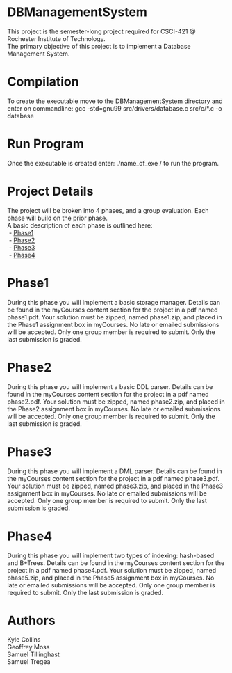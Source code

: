 # DBManagementSystem
This project is the semester-long project required for CSCI-421 @ Rochester Institute of Technology.<br/> 
The primary objective of this project is to implement a Database Management System.

# Compilation
To create the executable move to the DBManagementSystem directory and enter on commandline: 
gcc -std=gnu99 src/drivers/database.c src/c/*.c -o database

# Run Program
Once the executable is created enter: ./name_of_exe  /<DatabasePath> 
to run the program.

# Project Details 
The project will be broken into 4 phases, and a group evaluation. Each phase will build
on the prior phase.<br />
A basic description of each phase is outlined here:<br />
&nbsp;- [Phase1](#phase1)<br />
&nbsp;- [Phase2](#phase2)<br />
&nbsp;- [Phase3](#phase3)<br />
&nbsp;- [Phase4](#phase4)<br />

# <a id="phase1"></a>Phase1
During this phase you will implement a basic storage manager. Details can be found in the
myCourses content section for the project in a pdf named phase1.pdf.
Your solution must be zipped, named phase1.zip, and placed in the Phase1 assignment box
in myCourses. No late or emailed submissions will be accepted. Only one group member is
required to submit. Only the last submission is graded.

# <a id="phase2"></a>Phase2
During this phase you will implement a basic DDL parser. Details can be found in the
myCourses content section for the project in a pdf named phase2.pdf.
Your solution must be zipped, named phase2.zip, and placed in the Phase2 assignment box
in myCourses. No late or emailed submissions will be accepted. Only one group member is
required to submit. Only the last submission is graded.

# <a id="phase3"></a>Phase3
During this phase you will implement a DML parser. Details can be found in the myCourses
content section for the project in a pdf named phase3.pdf.
Your solution must be zipped, named phase3.zip, and placed in the Phase3 assignment box
in myCourses. No late or emailed submissions will be accepted. Only one group member is
required to submit. Only the last submission is graded.

# <a id="phase4"></a>Phase4
During this phase you will implement two types of indexing: hash-based and B+Trees. Details
can be found in the myCourses content section for the project in a pdf named phase4.pdf.
Your solution must be zipped, named phase5.zip, and placed in the Phase5 assignment box
in myCourses. No late or emailed submissions will be accepted. Only one group member is
required to submit. Only the last submission is graded.

# Authors
Kyle Collins<br/>
Geoffrey Moss<br/>
Samuel Tillinghast<br/>
Samuel Tregea<br/>
